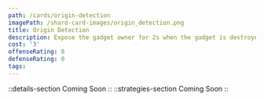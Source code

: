 ```yaml
---
path: /cards/origin-detection
imagePath: /shard-card-images/origin_detection.png
title: Origin Detection
description: Expose the gadget owner for 2s when the gadget is destroyed.
cost: '3'
offenseRating: 0
defenseRating: 0
tags:
---
```

::details-section
Coming Soon
::
::strategies-section
Coming Soon
::